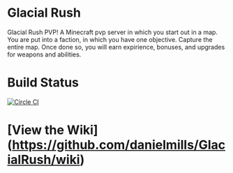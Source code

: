 # Glacial Rush
Glacial Rush PVP! A Minecraft pvp server in which you start out in a map. You are put into a faction, in which you have one objective. Capture the entire map. Once done so, you will earn expirience, bonuses, and upgrades for weapons and abilities.

# Build Status
[![Circle CI](https://circleci.com/gh/GlacialRush/GlacialServer/tree/master.svg?style=svg)](https://circleci.com/gh/GlacialRush/GlacialServer/tree/master)

# [View the Wiki] (https://github.com/danielmills/GlacialRush/wiki)
